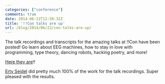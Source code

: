 ```yaml
---
categories: ["conference"]
comments: true
date: 2014-06-22T12:50:32Z
title: '!!Con talks are up'
url: /blog/2014/06/22/con-talks-are-up/
---
```


The talk recordings and transcripts for the amazing talks at !!Con
have been posted! Go learn about EEG machines, how to stay in love
with programming, type theory, dancing robots, hacking poetry, and more!

[Here they are](http://bangbangcon.com/recordings.html)!!

[Erty Seidel](http://ertyseidel.com/) did pretty much 100% of the work
for the talk recordings. Super pleased with the results.
